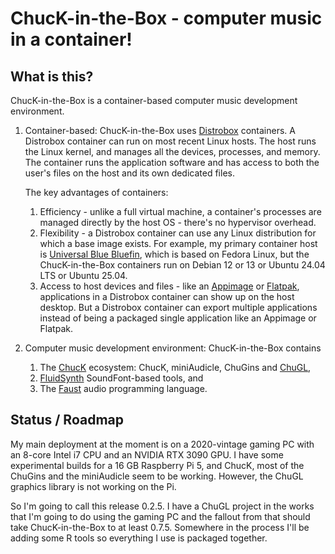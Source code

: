 # ChucK-in-the-Box - computer music in a container!

## What is this?

ChucK-in-the-Box is a container-based computer music development
environment.

1. Container-based: ChucK-in-the-Box uses
[Distrobox](https://distrobox.it/) containers. A Distrobox container
can run on most recent Linux hosts. The host runs the Linux kernel,
and manages all the devices, processes, and memory. The container runs
the application software and has access to both the user's files on the
host and its own dedicated files.

    The key advantages of containers:

    1. Efficiency - unlike a full virtual machine, a container's processes
       are managed directly by the host OS - there's no hypervisor overhead.
    2. Flexibility - a Distrobox container can use any Linux distribution
       for which a base image exists. For example, my primary container host
       is [Universal Blue Bluefin](https://projectbluefin.io/), which is
       based on Fedora Linux, but the ChucK-in-the-Box containers run on
       Debian 12 or 13 or Ubuntu 24.04 LTS or Ubuntu 25.04.
    3. Access to host devices and files - like an [Appimage](https://appimage.org/)
       or [Flatpak](https://flatpak.org/), applications in a Distrobox container
       can show up on the host desktop. But a Distrobox container can export
       multiple applications instead of being a packaged single application like
       an Appimage or Flatpak.

2. Computer music development environment: ChucK-in-the-Box contains

    1. The [ChucK](https://chuck.stanford.edu/) ecosystem: ChucK, miniAudicle,
     ChuGins and [ChuGL](https://chuck.stanford.edu/chugl/),
    2. [FluidSynth](https://www.fluidsynth.org/) SoundFont-based tools, and
    3. The [Faust](https://faust.grame.fr/) audio programming language.  

## Status / Roadmap

My main deployment at the moment is on a 2020-vintage gaming PC with an 8-core
Intel i7 CPU and an NVIDIA RTX 3090 GPU. I have some experimental builds for
a 16 GB Raspberry Pi 5, and ChucK, most of the ChuGins and the miniAudicle seem
to be working. However, the ChuGL graphics library is not working on the Pi.

So I'm going to call this release 0.2.5. I have a ChuGL project in the works
that I'm going to do using the gaming PC and the fallout from that should
take ChucK-in-the-Box to at least 0.7.5. Somewhere in the process I'll be
adding some R tools so everything I use is packaged together.
